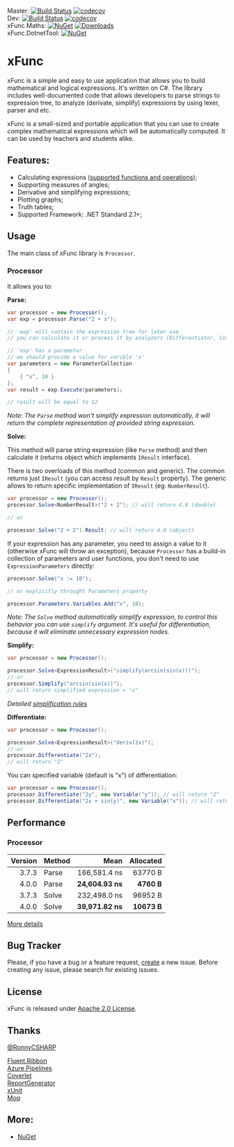 Master: [![Build Status](https://exit.visualstudio.com/xFunc/_apis/build/status/sys27.xFunc?branchName=master)](https://exit.visualstudio.com/xFunc/_build/latest?definitionId=4&branchName=master) [![codecov](https://codecov.io/gh/sys27/xFunc/branch/master/graph/badge.svg)](https://codecov.io/gh/sys27/xFunc)  
Dev: [![Build Status](https://exit.visualstudio.com/xFunc/_apis/build/status/sys27.xFunc?branchName=dev)](https://exit.visualstudio.com/xFunc/_build/latest?definitionId=4&branchName=dev) [![codecov](https://codecov.io/gh/sys27/xFunc/branch/dev/graph/badge.svg)](https://codecov.io/gh/sys27/xFunc)  
xFunc.Maths: [![NuGet](https://img.shields.io/nuget/v/xFunc.Maths.svg)](https://www.nuget.org/packages/xFunc.Maths) [![Downloads](https://img.shields.io/nuget/dt/xFunc.Maths.svg)](https://www.nuget.org/packages/xFunc.Maths)  
xFunc.DotnetTool: [![NuGet](https://img.shields.io/nuget/v/xFunc.DotnetTool.svg)](https://www.nuget.org/packages/xFunc.DotnetTool)

xFunc
=====

xFunc is a simple and easy to use application that allows you to build mathematical and logical expressions. It's written on C#. The library includes well-documented code that allows developers to parse strings to expression tree, to analyze (derivate, simplify) expressions by using lexer, parser and etc.

xFunc is a small-sized and portable application that you can use to create complex mathematical expressions which will be automatically computed. It can be used by teachers and students alike.

## Features:

* Calculating expressions ([supported functions and operations](https://github.com/sys27/xFunc/wiki/Supported-functions-and-operations));
* Supporting measures of angles;
* Derivative and simplifying expressions;
* Plotting graphs;
* Truth tables;
* Supported Framework: .NET Standard 2.1+;

## Usage

The main class of xFunc library is `Processor`.

### Processor

It allows you to:

**Parse:**

```csharp
var processor = new Processor();
var exp = processor.Parse("2 + x"); 

// 'exp' will contain the expression tree for later use
// you can calculate it or process it by analyzers (Differentiator, Simplifier, etc.)

// 'exp' has a parameter
// we should provide a value for varible 'x'
var parameters = new ParameterCollection
{
    { "x", 10 }
};
var result = exp.Execute(parameters);

// result will be equal to 12
```

_Note: The `Parse` method won't simplify expression automatically, it will return the complete representation of provided string expression._

**Solve:**

This method will parse string expression (like `Parse` method) and then calculate it (returns object which implements `IResult` interface).

There is two overloads of this method (common and generic). The common returns just `IResult` (you can access result by `Result` property). The generic allows to return specific implementation of `IResult` (eg. `NumberResult`).

```csharp
var processor = new Processor();
processor.Solve<NumberResult>("2 + 2"); // will return 4.0 (double)

// or

processor.Solve("2 + 2").Result; // will return 4.0 (object)
```

If your expression has any parameter, you need to assign a value to it (otherwise xFunc will throw an exception), because `Processor` has a build-in collection of parameters and user functions, you don't need to use `ExpressionParameters` directly:

```csharp
processor.Solve("x := 10");

// or explicitly throught Parameters property

processor.Parameters.Variables.Add("x", 10);
```

_Note: The `Solve` method automatically simplify expression, to control this behavior you can use `simplify` argument. It's useful for differentiation, because it will eliminate unnecessary expression nodes._

**Simplify:**

```csharp
var processor = new Processor();

processor.Solve<ExpressionResult>("simplify(arcsin(sin(x)))");
// or
processor.Simplify("arcsin(sin(x))");
// will return simplified expression = "x"
```

_Detailed [simplification rules](https://github.com/sys27/xFunc/wiki/Simplification-rules)_

**Differentiate:**

```csharp
var processor = new Processor();

processor.Solve<ExpressionResult>("deriv(2x)");
// or
processor.Differentiate("2x");
// will return "2"
```

You can specified variable (default is "x") of differentiation:

```csharp
var processor = new Processor();
processor.Differentiate("2y", new Variable("y")); // will return "2"
processor.Differentiate("2x + sin(y)", new Variable("x")); // will return "2"
```

## Performance

### Processor

Version | Method |             Mean |   Allocated |
-------:|------- |-----------------:|------------:|
  3.7.3 |  Parse |     166,581.4 ns |     63770 B |
  4.0.0 |  Parse | **24,604.93 ns** |  **4760 B** |
  3.7.3 |  Solve |     232,498.0 ns |     96952 B |
  4.0.0 |  Solve | **39,971.82 ns** | **10673 B** |

[More details](https://github.com/sys27/xFunc/wiki/Performance-Comparison)

## Bug Tracker

Please, if you have a bug or a feature request, [create](https://github.com/sys27/xFunc/issues) a new issue. Before creating any issue, please search for existing issues.

## License

xFunc is released under [Apache 2.0 License](http://www.apache.org/licenses/LICENSE-2.0.html).

## Thanks

[@RonnyCSHARP](https://github.com/ronnycsharp)

[Fluent.Ribbon](https://github.com/fluentribbon/Fluent.Ribbon)  
[Azure Pipelines](https://azure.microsoft.com/en-us/services/devops/pipelines/)  
[Coverlet](https://github.com/coverlet-coverage/coverlet)  
[ReportGenerator](https://github.com/danielpalme/ReportGenerator)  
[xUnit](https://github.com/xunit/xunit)  
[Moq](https://github.com/moq/moq4)

## More:

* [NuGet](https://nuget.org/packages?q=xFunc)
